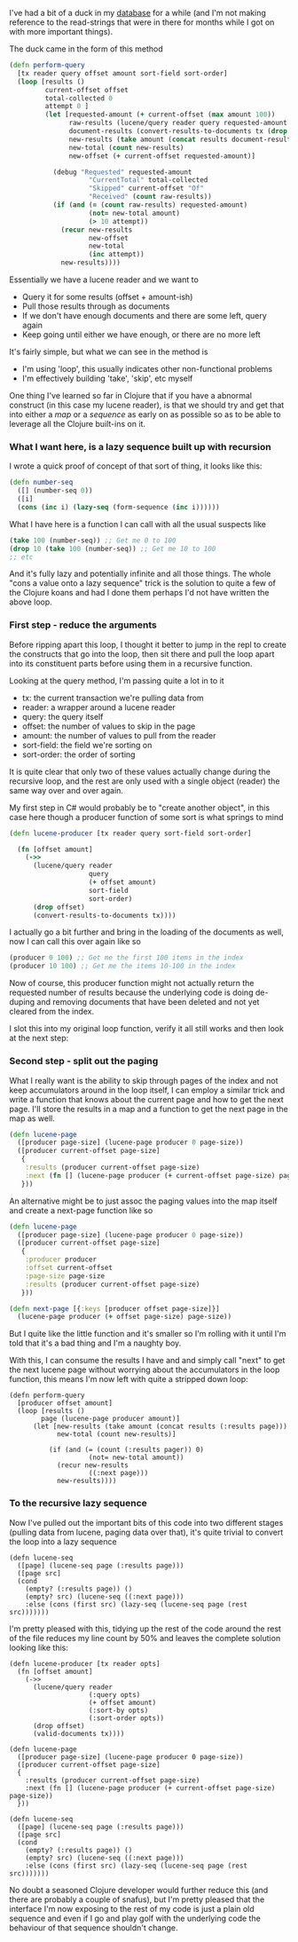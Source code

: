 I've had a bit of a duck in my [database](http://github.com/robashton/cravendb) for a while (and I'm not making reference to the read-strings that were in there for months while I got on with more important things).

The duck came in the form of this method

```clojure
(defn perform-query 
  [tx reader query offset amount sort-field sort-order]
  (loop [results ()
         current-offset offset
         total-collected 0
         attempt 0 ]
         (let [requested-amount (+ current-offset (max amount 100))
               raw-results (lucene/query reader query requested-amount sort-field sort-order)
               document-results (convert-results-to-documents tx (drop current-offset raw-results))
               new-results (take amount (concat results document-results))
               new-total (count new-results) 
               new-offset (+ current-offset requested-amount)]

           (debug "Requested" requested-amount 
                    "CurrentTotal" total-collected 
                    "Skipped" current-offset "Of"
                    "Received" (count raw-results))
           (if (and (= (count raw-results) requested-amount)
                    (not= new-total amount)
                    (> 10 attempt))
             (recur new-results 
                    new-offset 
                    new-total
                    (inc attempt))
             new-results))))
```

Essentially we have a lucene reader and we want to

- Query it for some results (offset + amount-ish)
- Pull those results through as documents
- If we don't have enough documents and there are some left, query again
- Keep going until either we have enough, or there are no more left

It's fairly simple, but what we can see in the method is

- I'm using 'loop', this usually indicates other non-functional problems
- I'm effectively building 'take', 'skip', etc myself

One thing I've learned so far in Clojure that if you have a abnormal construct (in this case my lucene reader), is that we should try and get that into either a *map* or a *sequence* as early on as possible so as to be able to leverage all the Clojure built-ins on it.

### What I want here, is a lazy sequence built up with recursion

I wrote a quick proof of concept of that sort of thing, it looks like this:

```clojure
(defn number-seq 
  ([] (number-seq 0))
  ([i]
  (cons (inc i) (lazy-seq (form-sequence (inc i))))))
```

What I have here is a function I can call with all the usual suspects like

```clojure
(take 100 (number-seq)) ;; Get me 0 to 100
(drop 10 (take 100 (number-seq)) ;; Get me 10 to 100
;; etc
```

And it's fully lazy and potentially infinite and all those things. The whole "cons a value onto a lazy sequence" trick is the solution to quite a few of the Clojure koans and had I done them perhaps I'd not have written the above loop.

### First step - reduce the arguments

Before ripping apart this loop, I thought it better to jump in the repl to create the constructs that go into the loop, then sit there and pull the loop apart into its constituent parts before using them in a recursive function.

Looking at the query method, I'm passing quite a lot in to it

- tx: the current transaction we're pulling data from
- reader: a wrapper around a lucene reader
- query: the query itself
- offset: the number of values to skip in the page
- amount: the number of values to pull from the reader
- sort-field: the field we're sorting on
- sort-order: the order of sorting

It is quite clear that only two of these values actually change during the recursive loop, and the rest are only used with a single object (reader) the same way over and over again.

My first step in C# would probably be to "create another object", in this case here though a producer function of some sort is what springs to mind

```clojure
(defn lucene-producer [tx reader query sort-field sort-order]

  (fn [offset amount]
    (->> 
      (lucene/query reader 
                    query 
                    (+ offset amount) 
                    sort-field 
                    sort-order) 
      (drop offset) 
      (convert-results-to-documents tx))))
```

I actually go a bit further and bring in the loading of the documents as well, now I can call this over again like so

```clojure
(producer 0 100) ;; Get me the first 100 items in the index
(producer 10 100) ;; Get me the items 10-100 in the index
```

Now of course, this producer function might not actually return the requested number of results because the underlying code is doing de-duping and removing documents that have been deleted and not yet cleared from the index.

I slot this into my original loop function, verify it all still works and then look at the next step:

### Second step - split out the paging

What I really want is the ability to skip through pages of the index and not keep accumulators around in the loop itself, I can employ a similar trick and write a function that knows about the current page and how to get the next page. I'll store the results in a map and a function to get the next page in the map as well.


```clojure
(defn lucene-page 
  ([producer page-size] (lucene-page producer 0 page-size))
  ([producer current-offset page-size]
   {
    :results (producer current-offset page-size)
    :next (fn [] (lucene-page producer (+ current-offset page-size) page-size))
   }))
```

An alternative might be to just assoc the paging values into the map itself and create a next-page function like so

```clojure
(defn lucene-page 
  ([producer page-size] (lucene-page producer 0 page-size))
  ([producer current-offset page-size]
   {
    :producer producer
    :offset current-offset
    :page-size page-size
    :results (producer current-offset page-size)
   }))

(defn next-page [{:keys [producer offset page-size]}]
  (lucene-page producer (+ offset page-size) page-size))
```

But I quite like the little function and it's smaller so I'm rolling with it until I'm told that it's a bad thing and I'm a naughty boy.

With this, I can consume the results I have and and simply call "next" to get the next lucene page without worrying about the accumulators in the loop function, this means I'm now left with quite a stripped down loop:


    (defn perform-query 
      [producer offset amount]
      (loop [results ()
            page (lucene-page producer amount)]
          (let [new-results (take amount (concat results (:results page)))
                new-total (count new-results)]

              (if (and (= (count (:results pager)) 0)
                        (not= new-total amount))
                (recur new-results 
                        ((:next page)))
                new-results))))

### To the recursive lazy sequence

Now I've pulled out the important bits of this code into two different stages (pulling data from lucene, paging data over that), it's quite trivial to convert the loop into a lazy sequence

    (defn lucene-seq 
      ([page] (lucene-seq page (:results page)))
      ([page src]
      (cond
        (empty? (:results page)) ()
        (empty? src) (lucene-seq ((:next page)))
        :else (cons (first src) (lazy-seq (lucene-seq page (rest src)))))))

I'm pretty pleased with this, tidying up the rest of the code around the rest of the file reduces my line count by 50% and leaves the complete solution looking like this:

    (defn lucene-producer [tx reader opts]
      (fn [offset amount]
        (->> 
          (lucene/query reader 
                        (:query opts) 
                        (+ offset amount) 
                        (:sort-by opts) 
                        (:sort-order opts)) 
          (drop offset) 
          (valid-documents tx))))

    (defn lucene-page 
      ([producer page-size] (lucene-page producer 0 page-size))
      ([producer current-offset page-size]
      {
        :results (producer current-offset page-size)
        :next (fn [] (lucene-page producer (+ current-offset page-size) page-size))
      }))

    (defn lucene-seq 
      ([page] (lucene-seq page (:results page)))
      ([page src]
      (cond
        (empty? (:results page)) ()
        (empty? src) (lucene-seq ((:next page)))
        :else (cons (first src) (lazy-seq (lucene-seq page (rest src)))))))

No doubt a seasoned Clojure developer would further reduce this (and there are probably a couple of snafus), but I'm pretty pleased that the interface I'm now exposing to the rest of my code is just a plain old sequence and even if I go and play golf with the underlying code the behaviour of that sequence shouldn't change. 






